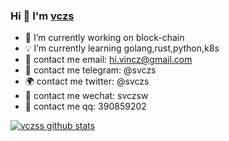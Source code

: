 ### Hi 👋 I'm [vczs](https://vczs.ml)

- :rose: I’m currently working on block-chain
- :bulb: I’m currently learning golang,rust,python,k8s
- :palm_tree: contact me email: hi.vincz@gmail.com
- :satellite: contact me telegram: @svczs
- :earth_africa: contact me twitter: @svczs
- :sparkling_heart: contact me wechat: svczsw
- :revolving_hearts: contact me qq: 390859202

[![vczss github stats](https://github-readme-stats.vercel.app/api?username=vczs&count_private=true&show_icons=true&theme=radical)](https://github.com/vczs)
